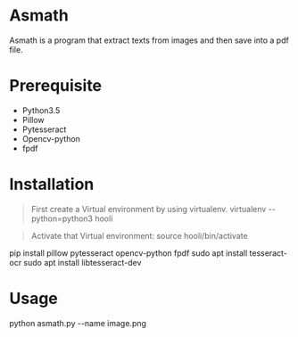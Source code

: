 # Asmath
Asmath is a program that extract texts from images and then save into a pdf file.

# Prerequisite
- Python3.5
- Pillow 
- Pytesseract
- Opencv-python
- fpdf

# Installation
> First create a Virtual environment by using virtualenv. 
  virtualenv --python=python3 hooli
  
> Activate that Virtual environment:
  source hooli/bin/activate
  
  pip install pillow pytesseract opencv-python fpdf
  sudo apt install tesseract-ocr
  sudo apt install libtesseract-dev

# Usage
  python asmath.py --name image.png
  



